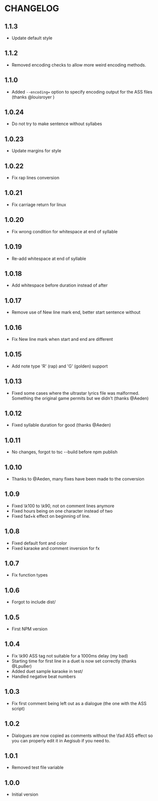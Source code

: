 # CHANGELOG

## 1.1.3

- Update default style

## 1.1.2

- Removed encoding checks to allow more weird encoding methods.

## 1.1.0

- Added `--encoding=` option to specify encoding output for the ASS files (thanks @louisroyer )

## 1.0.24

- Do not try to make sentence without syllabes

## 1.0.23

- Update margins for style

## 1.0.22

- Fix rap lines conversion

## 1.0.21

- Fix carriage return for linux

## 1.0.20

- Fix wrong condition for whitespace at end of syllable

## 1.0.19

- Re-add whitespace at end of syllable

## 1.0.18

- Add whitespace before duration instead of after

## 1.0.17

- Remove use of New line mark end, better start sentence without

## 1.0.16

- Fix New line mark when start and end are different

## 1.0.15

- Add note type 'R' (rap) and 'G' (golden) support

## 1.0.13

- Fixed some cases where the ultrastar lyrics file was malformed. Something the original game permits but we didn't (thanks @Aeden)

## 1.0.12

- Fixed syllable duration for good (thanks @Aeden)

## 1.0.11

- No changes, forgot to tsc --build before npm publish

## 1.0.10

- Thanks to @Aeden, many fixes have been made to the conversion

## 1.0.9

- Fixed \k100 to \k90, not on comment lines anymore
- Fixed hours being on one character instead of two
- Fixed fad+k effect on beginning of line.

## 1.0.8

- Fixed default font and color
- Fixed karaoke and comment inversion for fx

## 1.0.7

- Fix function types

## 1.0.6

- Forgot to include dist/

## 1.0.5

- First NPM version

## 1.0.4

- Fix \k90 ASS tag not suitable for a 1000ms delay (my bad)
- Starting time for first line in a duet is now set correctly (thanks @Lpu8er)
- Added duet sample karaoke in test/
- Handled negative beat numbers

## 1.0.3

- Fix first comment being left out as a dialogue (the one with the ASS script)

## 1.0.2

- Dialogues are now copied as comments without the \fad ASS effect so you can properly edit it in Aegisub if you need to.

## 1.0.1

- Removed test file variable

## 1.0.0

- Initial version

